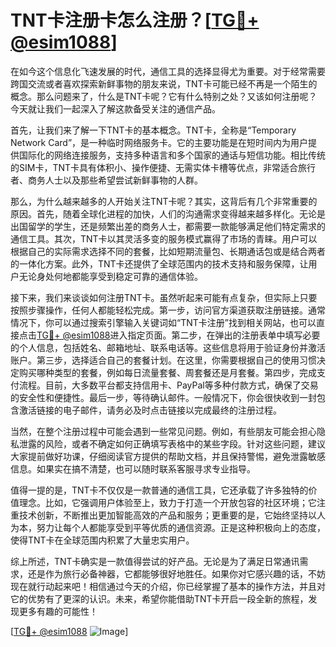 # TNT卡注册卡怎么注册？[[TG💪+ @esim1088](https://t.me/s/esim1088)]

在如今这个信息化飞速发展的时代，通信工具的选择显得尤为重要。对于经常需要跨国交流或者喜欢探索新鲜事物的朋友来说，TNT卡可能已经不再是一个陌生的概念。那么问题来了，什么是TNT卡呢？它有什么特别之处？又该如何注册呢？今天就让我们一起深入了解这款备受关注的通信产品。

首先，让我们来了解一下TNT卡的基本概念。TNT卡，全称是“Temporary Network Card”，是一种临时网络服务卡。它的主要功能是在短时间内为用户提供国际化的网络连接服务，支持多种语言和多个国家的通话与短信功能。相比传统的SIM卡，TNT卡具有体积小、操作便捷、无需实体卡槽等优点，非常适合旅行者、商务人士以及那些希望尝试新鲜事物的人群。

那么，为什么越来越多的人开始关注TNT卡呢？其实，这背后有几个非常重要的原因。首先，随着全球化进程的加快，人们的沟通需求变得越来越多样化。无论是出国留学的学生，还是频繁出差的商务人士，都需要一款能够满足他们特定需求的通信工具。其次，TNT卡以其灵活多变的服务模式赢得了市场的青睐。用户可以根据自己的实际需求选择不同的套餐，比如短期流量包、长期通话包或是结合两者的一体化方案。此外，TNT卡还提供了全球范围内的技术支持和服务保障，让用户无论身处何地都能享受到稳定可靠的通信体验。

接下来，我们来谈谈如何注册TNT卡。虽然听起来可能有点复杂，但实际上只要按照步骤操作，任何人都能轻松完成。第一步，访问官方渠道获取注册链接。通常情况下，你可以通过搜索引擎输入关键词如“TNT卡注册”找到相关网站，也可以直接点击[TG💪+ @esim1088](https://t.me/s/esim1088)进入指定页面。第二步，在弹出的注册表单中填写必要的个人信息，包括姓名、邮箱地址、联系电话等。这些信息将用于验证身份并激活账户。第三步，选择适合自己的套餐计划。在这里，你需要根据自己的使用习惯决定购买哪种类型的套餐，例如每日流量套餐、周套餐还是月套餐。第四步，完成支付流程。目前，大多数平台都支持信用卡、PayPal等多种付款方式，确保了交易的安全性和便捷性。最后一步，等待确认邮件。一般情况下，你会很快收到一封包含激活链接的电子邮件，请务必及时点击链接以完成最终的注册过程。

当然，在整个注册过程中可能会遇到一些常见问题。例如，有些朋友可能会担心隐私泄露的风险，或者不确定如何正确填写表格中的某些字段。针对这些问题，建议大家提前做好功课，仔细阅读官方提供的帮助文档，并且保持警惕，避免泄露敏感信息。如果实在搞不清楚，也可以随时联系客服寻求专业指导。

值得一提的是，TNT卡不仅仅是一款普通的通信工具，它还承载了许多独特的价值理念。比如，它强调用户体验至上，致力于打造一个开放包容的社区环境；它注重技术创新，不断推出更加智能高效的产品和服务；更重要的是，它始终坚持以人为本，努力让每个人都能享受到平等优质的通信资源。正是这种积极向上的态度，使得TNT卡在全球范围内积累了大量忠实用户。

综上所述，TNT卡确实是一款值得尝试的好产品。无论是为了满足日常通讯需求，还是作为旅行必备神器，它都能够很好地胜任。如果你对它感兴趣的话，不妨现在就行动起来吧！相信通过今天的介绍，你已经掌握了基本的操作方法，并且对它的优势有了更深的认识。未来，希望你能借助TNT卡开启一段全新的旅程，发现更多有趣的可能性！

[[TG💪+ @esim1088](https://t.me/s/esim1088) ![Image](https://i.postimg.cc/4NQfJmqS/Snipaste-2025-05-13-00-14-12.png)]
